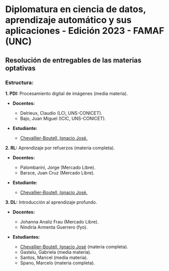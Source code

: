 # **Diplomatura en ciencia de datos, aprendizaje automático y sus aplicaciones - Edición 2023 - FAMAF (UNC)**

## **Resolución de entregables de las materias optativas**

### **Estructura:**

**1. PDI:** Procesamiento digital de imágenes (media materia).
- **Docentes:**
    - Delrieux, Claudio (LCI, UNS-CONICET).
    - Bajo, Juan Miguel (ICIC, UNS-CONICET).

- **Estudiante:**
    - [Chevallier-Boutell, Ignacio José.](https://www.linkedin.com/in/nachocheva/)

**2. RL:** Aprendizaje por refuerzos (materia completa).
- **Docentes:**
    - Palombarini, Jorge (Mercado Libre).
    - Barsce, Juan Cruz (Mercado Libre).

- **Estudiante:**
    - [Chevallier-Boutell, Ignacio José.](https://www.linkedin.com/in/nachocheva/)

**3. DL:** Introducción al aprendizaje profundo.
- **Docentes:**
    - Johanna Analiz Frau (Mercado Libre).
    - Nindiría Armenta Guerrero (fyo).

- **Estudiantes:**
    - [Chevallier-Boutell, Ignacio José](https://www.linkedin.com/in/nachocheva/) (materia completa).
    - Gastelu, Gabriela (media materia).
    - Santos, Maricel (media materia).
    - Spano, Marcelo (materia completa).